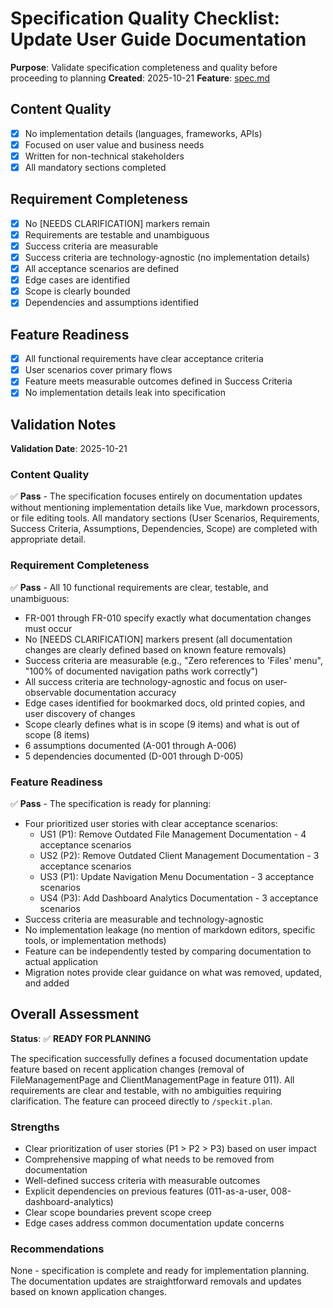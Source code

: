 # Specification Quality Checklist: Update User Guide Documentation

**Purpose**: Validate specification completeness and quality before proceeding to planning
**Created**: 2025-10-21
**Feature**: [spec.md](../spec.md)

## Content Quality

- [x] No implementation details (languages, frameworks, APIs)
- [x] Focused on user value and business needs
- [x] Written for non-technical stakeholders
- [x] All mandatory sections completed

## Requirement Completeness

- [x] No [NEEDS CLARIFICATION] markers remain
- [x] Requirements are testable and unambiguous
- [x] Success criteria are measurable
- [x] Success criteria are technology-agnostic (no implementation details)
- [x] All acceptance scenarios are defined
- [x] Edge cases are identified
- [x] Scope is clearly bounded
- [x] Dependencies and assumptions identified

## Feature Readiness

- [x] All functional requirements have clear acceptance criteria
- [x] User scenarios cover primary flows
- [x] Feature meets measurable outcomes defined in Success Criteria
- [x] No implementation details leak into specification

## Validation Notes

**Validation Date**: 2025-10-21

### Content Quality
✅ **Pass** - The specification focuses entirely on documentation updates without mentioning implementation details like Vue, markdown processors, or file editing tools. All mandatory sections (User Scenarios, Requirements, Success Criteria, Assumptions, Dependencies, Scope) are completed with appropriate detail.

### Requirement Completeness
✅ **Pass** - All 10 functional requirements are clear, testable, and unambiguous:
- FR-001 through FR-010 specify exactly what documentation changes must occur
- No [NEEDS CLARIFICATION] markers present (all documentation changes are clearly defined based on known feature removals)
- Success criteria are measurable (e.g., "Zero references to 'Files' menu", "100% of documented navigation paths work correctly")
- All success criteria are technology-agnostic and focus on user-observable documentation accuracy
- Edge cases identified for bookmarked docs, old printed copies, and user discovery of changes
- Scope clearly defines what is in scope (9 items) and what is out of scope (8 items)
- 6 assumptions documented (A-001 through A-006)
- 5 dependencies documented (D-001 through D-005)

### Feature Readiness
✅ **Pass** - The specification is ready for planning:
- Four prioritized user stories with clear acceptance scenarios:
  - US1 (P1): Remove Outdated File Management Documentation - 4 acceptance scenarios
  - US2 (P2): Remove Outdated Client Management Documentation - 3 acceptance scenarios
  - US3 (P1): Update Navigation Menu Documentation - 3 acceptance scenarios
  - US4 (P3): Add Dashboard Analytics Documentation - 3 acceptance scenarios
- Success criteria are measurable and technology-agnostic
- No implementation leakage (no mention of markdown editors, specific tools, or implementation methods)
- Feature can be independently tested by comparing documentation to actual application
- Migration notes provide clear guidance on what was removed, updated, and added

## Overall Assessment

**Status**: ✅ **READY FOR PLANNING**

The specification successfully defines a focused documentation update feature based on recent application changes (removal of FileManagementPage and ClientManagementPage in feature 011). All requirements are clear and testable, with no ambiguities requiring clarification. The feature can proceed directly to `/speckit.plan`.

### Strengths
- Clear prioritization of user stories (P1 > P2 > P3) based on user impact
- Comprehensive mapping of what needs to be removed from documentation
- Well-defined success criteria with measurable outcomes
- Explicit dependencies on previous features (011-as-a-user, 008-dashboard-analytics)
- Clear scope boundaries prevent scope creep
- Edge cases address common documentation update concerns

### Recommendations
None - specification is complete and ready for implementation planning. The documentation updates are straightforward removals and updates based on known application changes.
